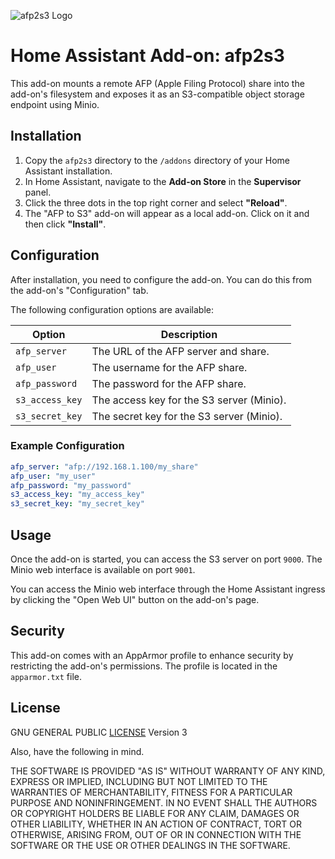![afp2s3 Logo](https://raw.githubusercontent.com/hassio-infrastructure/afp2s3/main/logo.png)

# Home Assistant Add-on: afp2s3

This add-on mounts a remote AFP (Apple Filing Protocol) share into the add-on's filesystem and exposes it as an S3-compatible object storage endpoint using Minio.

## Installation

1.  Copy the `afp2s3` directory to the `/addons` directory of your Home Assistant installation.
2.  In Home Assistant, navigate to the **Add-on Store** in the **Supervisor** panel.
3.  Click the three dots in the top right corner and select **"Reload"**.
4.  The "AFP to S3" add-on will appear as a local add-on. Click on it and then click **"Install"**.

## Configuration

After installation, you need to configure the add-on. You can do this from the add-on's "Configuration" tab.

The following configuration options are available:

| Option          | Description                               |
| --------------- | ----------------------------------------- |
| `afp_server`    | The URL of the AFP server and share.      |
| `afp_user`      | The username for the AFP share.           |
| `afp_password`  | The password for the AFP share.           |
| `s3_access_key` | The access key for the S3 server (Minio). |
| `s3_secret_key` | The secret key for the S3 server (Minio). |

### Example Configuration

```yaml
afp_server: "afp://192.168.1.100/my_share"
afp_user: "my_user"
afp_password: "my_password"
s3_access_key: "my_access_key"
s3_secret_key: "my_secret_key"
```

## Usage

Once the add-on is started, you can access the S3 server on port `9000`. The Minio web interface is available on port `9001`.

You can access the Minio web interface through the Home Assistant ingress by clicking the "Open Web UI" button on the add-on's page.

## Security

This add-on comes with an AppArmor profile to enhance security by restricting the add-on's permissions. The profile is located in the `apparmor.txt` file.

## License
GNU GENERAL PUBLIC [LICENSE](https://github.com/alsotoes/hassio-infrastructure/blob/main/LICENSE.md) Version 3

Also, have the following in mind.

THE SOFTWARE IS PROVIDED "AS IS" WITHOUT WARRANTY OF ANY KIND, EXPRESS OR
IMPLIED, INCLUDING BUT NOT LIMITED TO THE WARRANTIES OF MERCHANTABILITY,
FITNESS FOR A PARTICULAR PURPOSE AND NONINFRINGEMENT. IN NO EVENT SHALL THE
AUTHORS OR COPYRIGHT HOLDERS BE LIABLE FOR ANY CLAIM, DAMAGES OR OTHER
LIABILITY, WHETHER IN AN ACTION OF CONTRACT, TORT OR OTHERWISE, ARISING FROM,
OUT OF OR IN CONNECTION WITH THE SOFTWARE OR THE USE OR OTHER DEALINGS IN THE
SOFTWARE.
